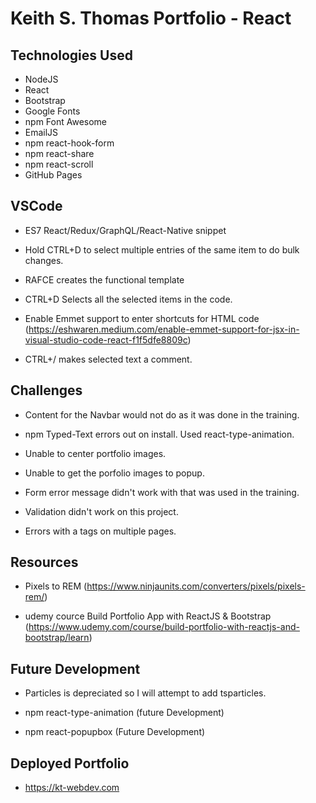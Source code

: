 # Keith S. Thomas Portfolio - React

## Technologies Used

* NodeJS
* React
* Bootstrap
* Google Fonts
* npm Font Awesome
* EmailJS
* npm react-hook-form
* npm react-share
* npm react-scroll
* GitHub Pages

## VSCode

 * ES7 React/Redux/GraphQL/React-Native snippet

 * Hold CTRL+D to select multiple entries of the same item to do bulk changes.

 * RAFCE creates the functional template
 
 * CTRL+D Selects all the selected items in the code.

 * Enable Emmet support to enter shortcuts for HTML code (https://eshwaren.medium.com/enable-emmet-support-for-jsx-in-visual-studio-code-react-f1f5dfe8809c)

 * CTRL+/ makes selected text a comment.

 ## Challenges

 * Content for the Navbar would not do as it was done in the training.

 * npm Typed-Text errors out on install. Used react-type-animation.

 * Unable to center portfolio images.

 * Unable to get the porfolio images to popup.

 * Form error message didn't work with that was used in the training.

 * Validation didn't work on this project.

 * Errors with a tags on multiple pages.

 ## Resources

 * Pixels to REM (https://www.ninjaunits.com/converters/pixels/pixels-rem/)

 * udemy cource Build Portfolio App with ReactJS & Bootstrap (https://www.udemy.com/course/build-portfolio-with-reactjs-and-bootstrap/learn)

 ## Future Development

* Particles is depreciated so I will attempt to add tsparticles.

* npm react-type-animation (future Development)

* npm react-popupbox (Future Development)

## Deployed Portfolio

* https://kt-webdev.com